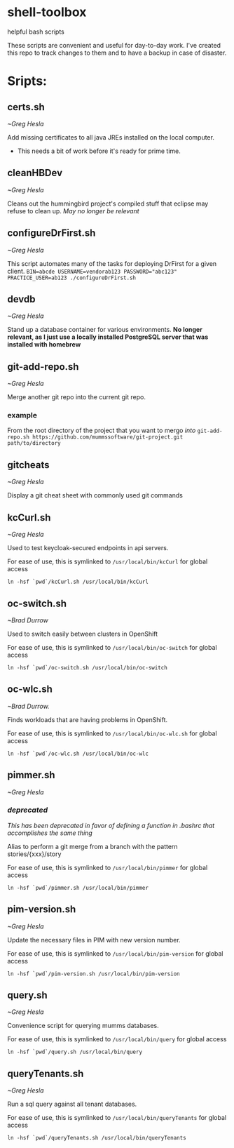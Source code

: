 # shell-toolbox
helpful bash scripts

These scripts are convenient and useful for day-to-day work. I've created this repo to track changes to them and to have a backup in case of disaster.

# Sripts:

## certs.sh
*~Greg Hesla*

Add missing certificates to all java JREs installed on the local computer.
- This needs a bit of work before it's ready for prime time.

## cleanHBDev
*~Greg Hesla*

Cleans out the hummingbird project's compiled stuff that eclipse may refuse to clean up.
*May no longer be relevant*

## configureDrFirst.sh
*~Greg Hesla*

This script automates many of the tasks for deploying DrFirst for a given client.
`BIN=abcde USERNAME=vendorab123 PASSWORD="abc123" PRACTICE_USER=ab123 ./configureDrFirst.sh`

## devdb
*~Greg Hesla*

Stand up a database container for various environments.
**No longer relevant, as I just use a locally installed PostgreSQL server that was installed with homebrew**

## git-add-repo.sh
*~Greg Hesla*

Merge another git repo into the current git repo.

### example
From the root directory of the project that you want to mergo *into*
`git-add-repo.sh https://github.com/mummssoftware/git-project.git path/to/directory`

## gitcheats
*~Greg Hesla*

Display a git cheat sheet with commonly used git commands

## kcCurl.sh
*~Greg Hesla*

Used to test keycloak-secured endpoints in api servers.

For ease of use, this is symlinked to `/usr/local/bin/kcCurl` for global access
```
ln -hsf `pwd`/kcCurl.sh /usr/local/bin/kcCurl
```

## oc-switch.sh
*~Brad Durrow*

Used to switch easily between clusters in OpenShift

For ease of use, this is symlinked to `/usr/local/bin/oc-switch` for global access
```
ln -hsf `pwd`/oc-switch.sh /usr/local/bin/oc-switch
```

## oc-wlc.sh
*~Brad Durrow.*

Finds workloads that are having problems in OpenShift.

For ease of use, this is symlinked to `/usr/local/bin/oc-wlc.sh` for global access
```
ln -hsf `pwd`/oc-wlc.sh /usr/local/bin/oc-wlc
```

## pimmer.sh
*~Greg Hesla*
### *deprecated*
*This has been deprecated in favor of defining a function in .bashrc that accomplishes the same thing*

Alias to perform a git merge from a branch with the pattern stories/{xxx}/story

For ease of use, this is symlinked to `/usr/local/bin/pimmer` for global access
```
ln -hsf `pwd`/pimmer.sh /usr/local/bin/pimmer
```

## pim-version.sh
*~Greg Hesla*

Update the necessary files in PIM with new version number.

For ease of use, this is symlinked to `/usr/local/bin/pim-version` for global access
```
ln -hsf `pwd`/pim-version.sh /usr/local/bin/pim-version
```

## query.sh
*~Greg Hesla*

Convenience script for querying mumms databases.

For ease of use, this is symlinked to `/usr/local/bin/query` for global access
```
ln -hsf `pwd`/query.sh /usr/local/bin/query
```

## queryTenants.sh
*~Greg Hesla*

Run a sql query against all tenant databases.

For ease of use, this is symlinked to `/usr/local/bin/queryTenants` for global access
```
ln -hsf `pwd`/queryTenants.sh /usr/local/bin/queryTenants
```
